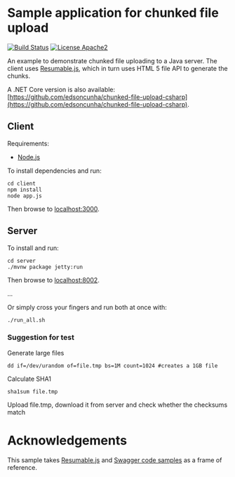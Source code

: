 # Sample application for chunked file upload
[![Build Status](https://travis-ci.org/edsoncunha/chunked-file-upload-sample.svg?branch=master)](https://travis-ci.org/edsoncunha/chunked-file-upload-sample)
[![License Apache2](https://img.shields.io/hexpm/l/plug.svg)](http://www.apache.org/licenses/LICENSE-2.0)

An example to demonstrate chunked file uploading to a Java server. The client uses [Resumable.js](https://github.com/23/resumable.js), which in turn uses HTML 5 file API to generate the chunks.

A .NET Core version is also available: [https://github.com/edsoncunha/chunked-file-upload-csharp](https://github.com/edsoncunha/chunked-file-upload-csharp).

## Client

Requirements:
- [Node.js](https://nodejs.org/en/download/package-manager/)

To install dependencies and run:

    cd client
    npm install
    node app.js

Then browse to [localhost:3000](http://localhost:3000).


## Server

To install and run:

    cd server
    ./mvnw package jetty:run
    
Then browse to [localhost:8002](http://localhost:8002).

...


Or simply cross your fingers and run both at once with:

    ./run_all.sh


### Suggestion for test

Generate large files

    dd if=/dev/urandom of=file.tmp bs=1M count=1024 #creates a 1GB file

Calculate SHA1 

    sha1sum file.tmp

Upload file.tmp, download it from server and check whether the checksums match


# Acknowledgements

This sample takes [Resumable.js](https://github.com/23/resumable.js) and [Swagger code samples](https://github.com/swagger-api/swagger-samples) as a frame of reference.

